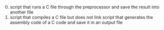 0. script that runs a C file through the preprocessor and save the result into another file
1. script that compiles a C file but does not link
script that generates the assembly code of a C code and save it in an output file

